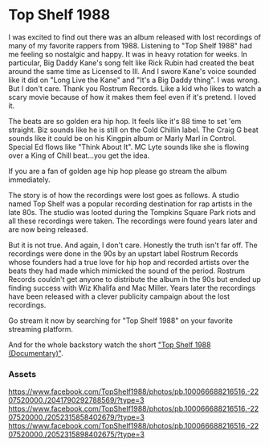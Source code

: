 # Top Shelf 1988

I was excited to find out there was an album released with lost recordings of many of my favorite rappers from 1988.
Listening to "Top Shelf 1988" had me feeling so nostalgic and happy. It was in heavy rotation for weeks.
In particular, Big Daddy Kane's song felt like Rick Rubin had created the beat around the same time as Licensed to Ill.
And I swore Kane's voice sounded like it did on "Long Live the Kane" and "It's a Big Daddy thing". I was wrong.
But I don't care. Thank you Rostrum Records.
Like a kid who likes to watch a scary movie because of how it makes them feel even if it's pretend. I loved it.

The beats are so golden era hip hop. It feels like it's 88 time to set 'em straight.
Biz sounds like he is still on the Cold Chillin label.
The Craig G beat sounds like it could be on his Kingpin album or Marly Marl in Control.
Special Ed flows like "Think About It".
MC Lyte sounds like she is flowing over a King of Chill beat...you get the idea.

If you are a fan of golden age hip hop please go stream the album immediately.

The story is of how the recordings were lost goes as follows.
A studio named Top Shelf was a popular recording destination for rap artists in the late 80s.
The studio was looted during the Tompkins Square Park riots and all these recordings were taken.
The recordings were found years later and are now being released.

But it is not true.
And again, I don't care.
Honestly the truth isn't far off.
The recordings were done in the 90s by an upstart label Rostrum Records whose founders had a true love for hip hop and recorded artists over the beats they had made which mimicked the sound of the period.
Rostrum Records couldn't get anyone to distribute the album in the 90s but ended up finding success with Wiz Khalifa and Mac Miller.
Years later the recordings have been released with a clever publicity campaign about the lost recordings.

Go stream it now by searching for "Top Shelf 1988" on your favorite streaming platform.

And for the whole backstory watch the short ["Top Shelf 1988 (Documentary)"](https://www.youtube.com/watch?v=dIEzV5gxH-w).

### Assets

https://www.facebook.com/TopShelf1988/photos/pb.100066688216516.-2207520000./2041790292788569/?type=3
https://www.facebook.com/TopShelf1988/photos/pb.100066688216516.-2207520000./2052315858402679/?type=3
https://www.facebook.com/TopShelf1988/photos/pb.100066688216516.-2207520000./2052315898402675/?type=3
